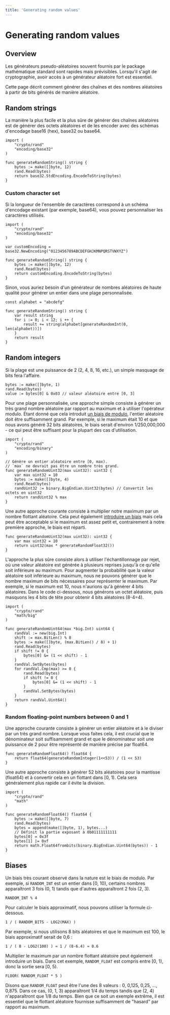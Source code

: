 ```yaml
---
title: 'Generating random values'
---
```


# Generating random values

## Overview

Les générateurs pseudo-aléatoires souvent fournis par le package mathématique standard sont rapides mais prévisibles. Lorsqu'il s'agit de cryptographie, avoir accès à un générateur aléatoire fort est essentiel.

Cette page décrit comment générer des chaînes et des nombres aléatoires à partir de bits générés de manière aléatoire.

## Random strings

La manière la plus facile et la plus sûre de générer des chaînes aléatoires est de générer des octets aléatoires et de les encoder avec des schémas d'encodage base16 (hex), base32 ou base64.

<!-- go -->

```untype
import (
	"crypto/rand"
	"encoding/base32"
)

func generateRandomString() string {
	bytes := make([]byte, 12)
	rand.Read(bytes)
	return base32.StdEncoding.EncodeToString(bytes)
}
```

### Custom character set

Si la longueur de l'ensemble de caractères correspond à un schéma d'encodage existant (par exemple, base64), vous pouvez personnaliser les caractères utilisés.

<!-- go -->

```untype
import (
	"crypto/rand"
	"encoding/base32"
)

var customEncoding = base32.NewEncoding("0123456789ABCDEFGHJKMNPQRSTVWXYZ")

func generateRandomString() string {
	bytes := make([]byte, 12)
	rand.Read(bytes)
	return customEncoding.EncodeToString(bytes)
}
```

Sinon, vous auriez besoin d'un générateur de nombres aléatoires de haute qualité pour générer un entier dans une plage personnalisée.

<!-- go -->

```untype
const alphabet = "abcdefg"

func generateRandomString() string {
	var result string
	for i := 0; i < 12; i ++ {
		result += string(alphabet[generateRandomInt(0, len(alphabet))])
	}
	return result
}
```

## Random integers

Si la plage est une puissance de 2 (2, 4, 8, 16, etc.), un simple masquage de bits fera l'affaire.

<!-- go -->

```untype
bytes := make([]byte, 1)
rand.Read(bytes)
value := bytes[0] & 0x03 // valeur aléatoire entre [0, 3]
```

Pour une plage personnalisée, une approche simple consiste à générer un très grand nombre aléatoire par rapport au maximum et à utiliser l'opérateur modulo. Étant donné que cela introduit [un biais de modulo](#biais), l'entier aléatoire doit être suffisamment grand. Par exemple, si le maximum était 10 et que nous avons généré 32 bits aléatoires, le biais serait d'environ 1/250,000,000 - ce qui peut être suffisant pour la plupart des cas d'utilisation.

<!-- go -->

```untype
import (
	"crypto/rand"
	"encoding/binary"
)

// Génère un entier aléatoire entre [0, max).
// `max` ne devrait pas être un nombre très grand.
func generateRandomUint32(max uint32): uint32 {
	var max uint32 = 10
	bytes := make([]byte, 4)
	rand.Read(bytes)
	randUint32 := binary.BigEndian.Uint32(bytes) // Convertit les octets en uint32
	return randUint32 % max
}
```

Une autre approche courante consiste à multiplier notre maximum par un nombre flottant aléatoire. Cela peut également [introduire un biais](#biais) mais cela peut être acceptable si le maximum est assez petit et, contrairement à notre première approche, le biais est réparti.

<!-- go -->

```untype
func generateRandomUint32(max uint32): uint32 {
	var max uint32 = 10
	return uint32(max * generateRandomFloat32())
}
```

L'approche la plus sûre consiste alors à utiliser l'échantillonnage par rejet, où une valeur aléatoire est générée à plusieurs reprises jusqu'à ce qu'elle soit inférieure au maximum. Pour augmenter la probabilité que la valeur aléatoire soit inférieure au maximum, nous ne pouvons générer que le nombre maximum de bits nécessaires pour représenter le maximum. Par exemple, si le maximum est 10, nous n'aurions qu'à générer 4 bits aléatoires. Dans le code ci-dessous, nous générons un octet aléatoire, puis masquons les 4 bits de tête pour obtenir 4 bits aléatoires (8-4=4).

<!-- go -->

```untype
import (
	"crypto/rand"
	"math/big"
)

func generateRandomUint64(max *big.Int) uint64 {
	randVal := new(big.Int)
	shift := max.BitLen() % 8
	bytes := make([]byte, (max.BitLen() / 8) + 1)
	rand.Read(bytes)
	if shift != 0 {
		bytes[0] &= (1 << shift) - 1
	}
	randVal.SetBytes(bytes)
	for randVal.Cmp(max) >= 0 {
		rand.Read(bytes)
		if shift != 0 {
			bytes[0] &= (1 << shift) - 1
		}
		randVal.SetBytes(bytes)
	}
	return randVal.Uint64()
}
```

### Random floating-point numbers between 0 and 1

Une approche courante consiste à générer un entier aléatoire et à le diviser par un très grand nombre. Lorsque vous faites cela, il est crucial que le dénominateur soit suffisamment grand et que le dénominateur soit une puissance de 2 pour être représenté de manière précise par float64.

<!-- go -->

```untype
func generateRandomFloat64() float64 {
	return float64(generateRandomInteger(1<<53)) / (1 << 53)
}
```

Une autre approche consiste à générer 52 bits aléatoires pour la mantisse (float64) et à convertir cela en un flottant dans [0, 1). Cela sera généralement plus rapide car il évite la division.

<!-- go -->

```untype
import (
	"crypto/rand"
	"math"
)

func generateRandomFloat64() float64 {
	bytes := make([]byte, 7)
	rand.Read(bytes)
	bytes = append(make([]byte, 1), bytes...)
	// Définit la partie exposant à 0b01111111111
	bytes[0] = 0x3f
	bytes[1] |= 0xf
	return math.Float64frombits(binary.BigEndian.Uint64(bytes)) - 1
}
```

## Biases

Un biais très courant observé dans la nature est le biais de modulo. Par exemple, si `RANDOM_INT` est un entier dans [0, 10), certains nombres apparaîtront 3 fois (0, 1) tandis que d'autres apparaîtront 2 fois (2, 3).

```untype
RANDOM_INT % 4
```

Pour calculer le biais approximatif, nous pouvons utiliser la formule ci-dessous.

```untype
1 / ( RANDOM_BITS - LOG2(MAX) )
```

Par exemple, si nous utilisons 8 bits aléatoires et que le maximum est 100, le biais approximatif serait de 0,6 :

```untype
1 / ( 8 - LOG2(100) ) ≈ 1 / (8-6.4) ≈ 0.6
```

Multiplier le maximum par un nombre flottant aléatoire peut également introduire un biais. Dans cet exemple, `RANDOM_FLOAT` est compris entre [0, 1), donc la sortie sera [0, 5).

```untype
FLOOR( RANDOM_FLOAT * 5 )
```

Disons que `RANDOM_FLOAT` peut être l'une des 8 valeurs : 0, 0,125, 0,25, ..., 0,875. Dans ce cas, (0, 1, 3) apparaîtront 1/4 du temps tandis que (2, 4) n'apparaîtront que 1/8 du temps. Bien que ce soit un exemple extrême, il est essentiel que le flottant aléatoire fournisse suffisamment de "hasard" par rapport au maximum.
